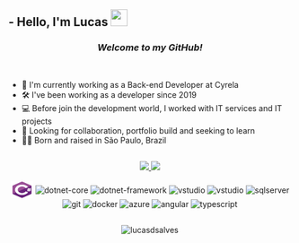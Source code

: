 ## - Hello, I'm Lucas <img src="https://raw.githubusercontent.com/iampavangandhi/iampavangandhi/master/gifs/Hi.gif" width="30px" height="30px"></h2>
<h3 align="center"><i> Welcome to my GitHub! </i></h3><br/>

- 💼 I'm currently working as a Back-end Developer at Cyrela
- 🛠️ I've been working as a developer since 2019
- 💻 Before join the development world, I worked with IT services and IT projects
- 👯 Looking for collaboration, portfolio build and seeking to learn
- 👦🏻 Born and raised in São Paulo, Brazil

##

<div align="center">
  <a href="https://github.com/lucasdsalves">
  <img height="180em" src="https://github-readme-stats.vercel.app/api?username=lucasdsalves&show_icons=true&theme=bear&include_all_commits=true&count_private=true"/>
  <img height="180em" src="https://github-readme-stats.vercel.app/api/top-langs/?username=lucasdsalves&layout=compact&langs_count=7&theme=bear"/></a>
</div>

<div style="display: inline_block" align="center"><br>
    <img align="center" alt="csharp" height="30" width="40" src="https://raw.githubusercontent.com/devicons/devicon/master/icons/csharp/csharp-original.svg">
    <img align="center" alt="dotnet-core" height="30" width="40" src="https://cdn.jsdelivr.net/gh/devicons/devicon/icons/dotnetcore/dotnetcore-original.svg" />
    <img align="center" alt="dotnet-framework" height="30" width="40" src="https://cdn.jsdelivr.net/gh/devicons/devicon/icons/dot-net/dot-net-original.svg" />
    <img align="center" alt="vstudio" height="30" width="40" src="https://cdn.jsdelivr.net/gh/devicons/devicon/icons/visualstudio/visualstudio-plain.svg" />
    <img align="center" alt="vstudio" height="30" width="40" src="https://cdn.jsdelivr.net/gh/devicons/devicon/icons/vscode/vscode-original.svg" />
    <img align="center" alt="sqlserver" height="30" width="40" src="https://cdn.jsdelivr.net/gh/devicons/devicon/icons/microsoftsqlserver/microsoftsqlserver-plain-wordmark.svg" />
    <img align="center" alt="git" height="30" width="40" src="https://cdn.jsdelivr.net/gh/devicons/devicon/icons/git/git-original.svg" />
    <img align="center" alt="docker" height="30" width="40" src="https://cdn.jsdelivr.net/gh/devicons/devicon/icons/docker/docker-original.svg" />
    <img align="center" alt="azure" height="80" width="60" src="https://cdn.jsdelivr.net/gh/devicons/devicon/icons/azure/azure-original-wordmark.svg"/>
    <img align="center" alt="angular" height="30" width="40" src="https://cdn.jsdelivr.net/gh/devicons/devicon/icons/angularjs/angularjs-original.svg" />
    <img align="center" alt="typescript" height="30" width="40" src="https://cdn.jsdelivr.net/gh/devicons/devicon/icons/typescript/typescript-original.svg" />
</div>

##

<p align="center"> <img src="https://komarev.com/ghpvc/?username=lucasdsalves" alt="lucasdsalves" /> </p>

